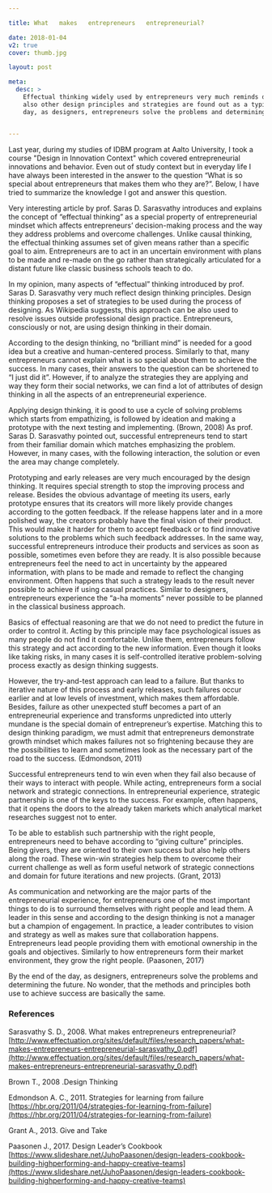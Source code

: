 ```yaml
---

title: What   makes   entrepreneurs   entrepreneurial?

date: 2018-01-04
v2: true
cover: thumb.jpg

layout: post

meta:
  desc: >
    Effectual thinking widely used by entrepreneurs very much reminds design thinking concept. With a closer look,
    also other design principles and strategies are found out as a typical entrepreneurial behavior. By the end of the
    day, as designers, entrepreneurs solve the problems and determining the future.


---
```


Last year, during my studies of IDBM program at Aalto University, I took a course "Design in Innovation Context" which
covered entrepreneurial innovations and behavior. Even out of study context but in everyday life I have always been
interested in the answer to the question “What is so special about entrepreneurs that makes them who they are?”. Below,
I have tried to summarize the knowledge I got and answer this question.

<excerpt/>

Very interesting article by prof. Saras D. Sarasvathy introduces and explains the concept of “effectual thinking” as a
special property of entrepreneurial mindset which affects entrepreneurs’ decision-making process and the way they
address problems and overcome challenges. Unlike causal thinking, the effectual thinking assumes set of given means
rather than a specific goal to aim. Entrepreneurs are to act in an uncertain environment with plans to be made and
re-made on the go rather than strategically articulated for a distant future like classic business schools teach to do.

In my opinion, many aspects of “effectual” thinking introduced by prof. Saras D. Sarasvathy very much reflect design
thinking principles. Design thinking proposes a set of strategies to be used during the process of designing. As
Wikipedia suggests, this approach can be also used to resolve issues outside professional design practice.
Entrepreneurs, consciously or not, are using design thinking in their domain.

According to the design thinking, no “brilliant mind” is needed for a good idea but a creative and
human-centered process. Similarly to that, many entrepreneurs cannot explain what is so special about them to achieve
the success. In many cases, their answers to the question can be shortened to “I just did it”. However, if to analyze
the strategies they are applying and way they form their social networks, we can find a lot of attributes of design
thinking in all the aspects of an entrepreneurial experience.

Applying design thinking, it is good to use a cycle of solving problems which starts from empathizing, is followed by
ideation and making a prototype with the next testing and implementing. (Brown, 2008) As prof. Saras D. Sarasvathy
pointed out, successful entrepreneurs tend to start from their familiar domain which matches emphasizing the problem.
However, in many cases, with the following interaction, the solution or even the area may change completely.

Prototyping and early releases are very much encouraged by the design thinking. It requires special strength to stop the
improving process and release. Besides the obvious advantage of meeting its users, early prototype ensures that its
creators will more likely provide changes according to the gotten feedback. If the release happens later and in a more
polished way, the creators probably have the final vision of their product. This would make it harder for them to accept
feedback or to find innovative solutions to the problems which such feedback addresses. In the same way, successful
entrepreneurs introduce their products and services as soon as possible, sometimes even before they are ready. It is
also possible because entrepreneurs feel the need to act in uncertainty by the appeared information, with plans to be
made and remade to reflect the changing environment. Often happens that such a strategy leads to the result never
possible to achieve if using casual practices. Similar to designers, entrepreneurs experience the “a-ha moments” never
possible to be planned in the classical business approach.

Basics of effectual reasoning are that we do not need to predict the future in order to control it. Acting by this
principle may face psychological issues as many people do not find it comfortable. Unlike them, entrepreneurs follow
this strategy and act according to the new information. Even though it looks like taking risks, in many cases it is
self-controlled iterative problem-solving process exactly as design thinking suggests.

However, the try-and-test approach can lead to a failure. But thanks to iterative nature of this process and early
releases, such failures occur earlier and at low levels of investment, which makes them affordable. Besides, failure as
other unexpected stuff becomes a part of an entrepreneurial experience and transforms unpredicted into utterly mundane
is the special domain of entrepreneur’s expertise. Matching this to design thinking paradigm, we must admit that
entrepreneurs demonstrate growth mindset which makes failures not so frightening because they are the possibilities to
learn and sometimes look as the necessary part of the road to the success. (Edmondson, 2011)

Successful entrepreneurs tend to win even when they fail also because of their ways to interact with people. While
acting, entrepreneurs form a social network and strategic connections. In entrepreneurial experience, strategic
partnership is one of the keys to the success. For example, often happens, that it opens the doors to the already taken
markets which analytical market researches suggest not to enter.

To be able to establish such partnership with the right people, entrepreneurs need to behave according to “giving
culture” principles. Being givers, they are oriented to their own success but also help others along the road. These
win-win strategies help them to overcome their current challenge as well as form useful network of strategic connections
and domain for future iterations and new projects. (Grant, 2013)

As communication and networking are the major parts of the entrepreneurial experience, for entrepreneurs one of the most
important things to do is to surround themselves with right people and lead them. A leader in this sense and according
to the design thinking is not a manager but a champion of engagement. In practice, a leader contributes to vision and
strategy as well as makes sure that collaboration happens. Entrepreneurs lead people providing them with emotional
ownership in the goals and objectives. Similarly to how entrepreneurs form their market environment, they grow the right
people. (Paasonen, 2017)

By the end of the day, as designers, entrepreneurs solve the problems and determining the future. No wonder, that the
methods and principles both use to achieve success are basically the same.

### References

Sarasvathy S. D., 2008. What makes entrepreneurs entrepreneurial?<br/>
[http://www.effectuation.org/sites/default/files/research_papers/what-makes-entrepreneurs-entrepreneurial-sarasvathy_0.pdf](http://www.effectuation.org/sites/default/files/research_papers/what-makes-entrepreneurs-entrepreneurial-sarasvathy_0.pdf)

Brown T., 2008 .Design Thinking

Edmondson A. C., 2011. Strategies for learning from failure<br/>
[https://hbr.org/2011/04/strategies-for-learning-from-failure](https://hbr.org/2011/04/strategies-for-learning-from-failure)

Grant A., 2013. Give and Take

Paasonen J., 2017. Design Leader’s Cookbook<br/>
[https://www.slideshare.net/JuhoPaasonen/design-leaders-cookbook-building-highperforming-and-happy-creative-teams](https://www.slideshare.net/JuhoPaasonen/design-leaders-cookbook-building-highperforming-and-happy-creative-teams)

